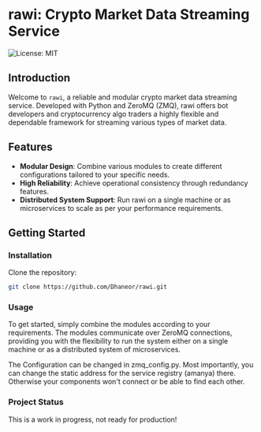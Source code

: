 # rawi: Crypto Market Data Streaming Service

![License: MIT](https://img.shields.io/badge/License-MIT-yellow.svg)

## Introduction

Welcome to `rawi`, a reliable and modular crypto market data streaming service. Developed with Python and ZeroMQ (ZMQ), rawi offers bot developers and cryptocurrency algo traders a highly flexible and dependable framework for streaming various types of market data.

## Features

- **Modular Design**: Combine various modules to create different configurations tailored to your specific needs.
- **High Reliability**: Achieve operational consistency through redundancy features.
- **Distributed System Support**: Run rawi on a single machine or as microservices to scale as per your performance requirements.

## Getting Started

### Installation

Clone the repository:

```bash
git clone https://github.com/Dhaneor/rawi.git
```

### Usage

To get started, simply combine the modules according to your requirements. The modules communicate over ZeroMQ connections, providing you with the flexibility to run the system either on a single machine or as a distributed system of microservices.

The Configuration can be changed in zmq_config.py. Most importantly, you can change the static address for the service registry (amanya) there. Otherwise your components won't connect or be
able to find each other.


### Project Status

This is a work in progress, not ready for production!